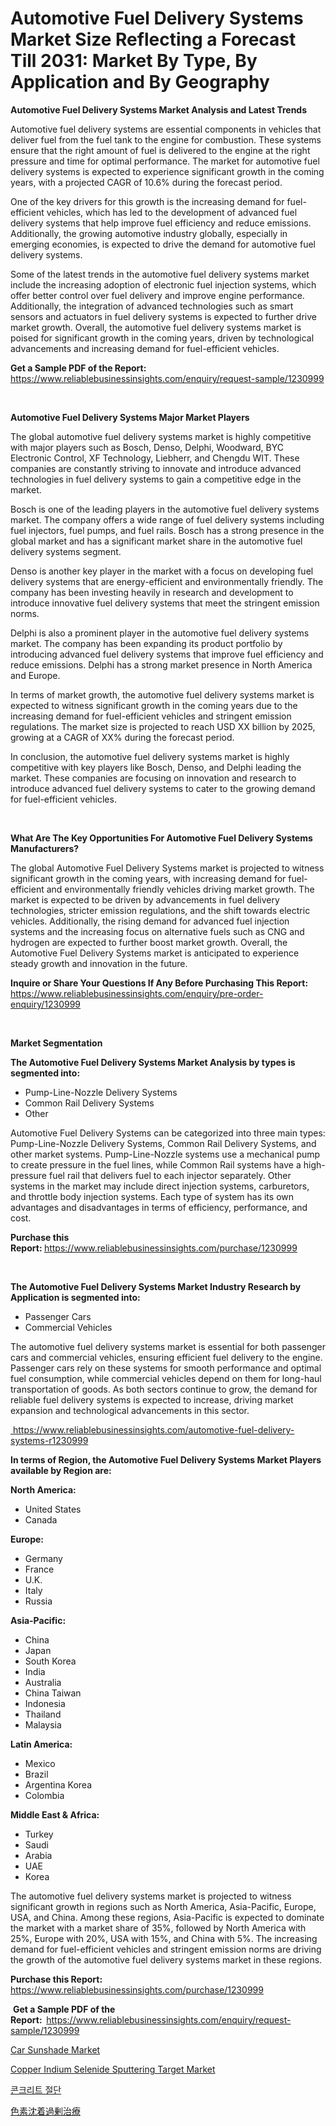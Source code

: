 <p><h1>Automotive Fuel Delivery Systems Market Size Reflecting a Forecast Till 2031: Market By Type, By Application and By Geography</h1></p><p><strong>Automotive Fuel Delivery Systems Market Analysis and Latest Trends</strong></p>
<p><p>Automotive fuel delivery systems are essential components in vehicles that deliver fuel from the fuel tank to the engine for combustion. These systems ensure that the right amount of fuel is delivered to the engine at the right pressure and time for optimal performance. The market for automotive fuel delivery systems is expected to experience significant growth in the coming years, with a projected CAGR of 10.6% during the forecast period.</p><p>One of the key drivers for this growth is the increasing demand for fuel-efficient vehicles, which has led to the development of advanced fuel delivery systems that help improve fuel efficiency and reduce emissions. Additionally, the growing automotive industry globally, especially in emerging economies, is expected to drive the demand for automotive fuel delivery systems.</p><p>Some of the latest trends in the automotive fuel delivery systems market include the increasing adoption of electronic fuel injection systems, which offer better control over fuel delivery and improve engine performance. Additionally, the integration of advanced technologies such as smart sensors and actuators in fuel delivery systems is expected to further drive market growth. Overall, the automotive fuel delivery systems market is poised for significant growth in the coming years, driven by technological advancements and increasing demand for fuel-efficient vehicles.</p></p>
<p><strong>Get a Sample PDF of the Report:&nbsp;</strong> <a href="https://www.reliablebusinessinsights.com/enquiry/request-sample/1230999">https://www.reliablebusinessinsights.com/enquiry/request-sample/1230999</a></p>
<p>&nbsp;</p>
<p><strong>Automotive Fuel Delivery Systems Major Market Players</strong></p>
<p><p>The global automotive fuel delivery systems market is highly competitive with major players such as Bosch, Denso, Delphi, Woodward, BYC Electronic Control, XF Technology, Liebherr, and Chengdu WIT. These companies are constantly striving to innovate and introduce advanced technologies in fuel delivery systems to gain a competitive edge in the market.</p><p>Bosch is one of the leading players in the automotive fuel delivery systems market. The company offers a wide range of fuel delivery systems including fuel injectors, fuel pumps, and fuel rails. Bosch has a strong presence in the global market and has a significant market share in the automotive fuel delivery systems segment.</p><p>Denso is another key player in the market with a focus on developing fuel delivery systems that are energy-efficient and environmentally friendly. The company has been investing heavily in research and development to introduce innovative fuel delivery systems that meet the stringent emission norms.</p><p>Delphi is also a prominent player in the automotive fuel delivery systems market. The company has been expanding its product portfolio by introducing advanced fuel delivery systems that improve fuel efficiency and reduce emissions. Delphi has a strong market presence in North America and Europe.</p><p>In terms of market growth, the automotive fuel delivery systems market is expected to witness significant growth in the coming years due to the increasing demand for fuel-efficient vehicles and stringent emission regulations. The market size is projected to reach USD XX billion by 2025, growing at a CAGR of XX% during the forecast period.</p><p>In conclusion, the automotive fuel delivery systems market is highly competitive with key players like Bosch, Denso, and Delphi leading the market. These companies are focusing on innovation and research to introduce advanced fuel delivery systems to cater to the growing demand for fuel-efficient vehicles.</p></p>
<p>&nbsp;</p>
<p><strong>What Are The Key Opportunities For Automotive Fuel Delivery Systems Manufacturers?</strong></p>
<p><p>The global Automotive Fuel Delivery Systems market is projected to witness significant growth in the coming years, with increasing demand for fuel-efficient and environmentally friendly vehicles driving market growth. The market is expected to be driven by advancements in fuel delivery technologies, stricter emission regulations, and the shift towards electric vehicles. Additionally, the rising demand for advanced fuel injection systems and the increasing focus on alternative fuels such as CNG and hydrogen are expected to further boost market growth. Overall, the Automotive Fuel Delivery Systems market is anticipated to experience steady growth and innovation in the future.</p></p>
<p><strong>Inquire or Share Your Questions If Any Before Purchasing This Report:</strong> <a href="https://www.reliablebusinessinsights.com/enquiry/pre-order-enquiry/1230999">https://www.reliablebusinessinsights.com/enquiry/pre-order-enquiry/1230999</a></p>
<p>&nbsp;</p>
<p><strong>Market Segmentation</strong></p>
<p><strong>The Automotive Fuel Delivery Systems Market Analysis by types is segmented into:</strong></p>
<p><ul><li>Pump-Line-Nozzle Delivery Systems</li><li>Common Rail Delivery Systems</li><li>Other</li></ul></p>
<p><p>Automotive Fuel Delivery Systems can be categorized into three main types: Pump-Line-Nozzle Delivery Systems, Common Rail Delivery Systems, and other market systems. Pump-Line-Nozzle systems use a mechanical pump to create pressure in the fuel lines, while Common Rail systems have a high-pressure fuel rail that delivers fuel to each injector separately. Other systems in the market may include direct injection systems, carburetors, and throttle body injection systems. Each type of system has its own advantages and disadvantages in terms of efficiency, performance, and cost.</p></p>
<p><strong>Purchase this Report:&nbsp;</strong><a href="https://www.reliablebusinessinsights.com/purchase/1230999">https://www.reliablebusinessinsights.com/purchase/1230999</a></p>
<p>&nbsp;</p>
<p><strong>The Automotive Fuel Delivery Systems Market Industry Research by Application is segmented into:</strong></p>
<p><ul><li>Passenger Cars</li><li>Commercial Vehicles</li></ul></p>
<p><p>The automotive fuel delivery systems market is essential for both passenger cars and commercial vehicles, ensuring efficient fuel delivery to the engine. Passenger cars rely on these systems for smooth performance and optimal fuel consumption, while commercial vehicles depend on them for long-haul transportation of goods. As both sectors continue to grow, the demand for reliable fuel delivery systems is expected to increase, driving market expansion and technological advancements in this sector.</p></p>
<p><a href="https://www.reliablebusinessinsights.com/automotive-fuel-delivery-systems-r1230999">&nbsp;https://www.reliablebusinessinsights.com/automotive-fuel-delivery-systems-r1230999</a></p>
<p><strong>In terms of Region, the Automotive Fuel Delivery Systems Market Players available by Region are:</strong></p>
<p>
    <p> <strong> North America: </strong>
        <ul>
            <li>United States</li>
            <li>Canada</li>
        </ul>
        </p> 
    <p> <strong> Europe: </strong>
        <ul>
            <li>Germany</li>
            <li>France</li>
            <li>U.K.</li>
            <li>Italy</li>
            <li>Russia</li>
        </ul>
        </p> 
    <p> <strong> Asia-Pacific: </strong>
        <ul>
            <li>China</li>
            <li>Japan</li>
            <li>South Korea</li>
            <li>India</li>
            <li>Australia</li>
            <li>China Taiwan</li>
            <li>Indonesia</li>
            <li>Thailand</li>
            <li>Malaysia</li>
        </ul>
        </p> 
    <p> <strong> Latin America: </strong>
        <ul>
            <li>Mexico</li>
            <li>Brazil</li>
            <li>Argentina Korea</li>
            <li>Colombia</li>
        </ul>
        </p> 
    <p> <strong> Middle East & Africa: </strong>
        <ul>
            <li>Turkey</li>
            <li>Saudi</li>
            <li>Arabia</li>
            <li>UAE</li>
            <li>Korea</li>
        </ul>
    </p>
    </p>
<p><p>The automotive fuel delivery systems market is projected to witness significant growth in regions such as North America, Asia-Pacific, Europe, USA, and China. Among these regions, Asia-Pacific is expected to dominate the market with a market share of 35%, followed by North America with 25%, Europe with 20%, USA with 15%, and China with 5%. The increasing demand for fuel-efficient vehicles and stringent emission norms are driving the growth of the automotive fuel delivery systems market in these regions.</p></p>
<p><strong>Purchase this Report: </strong><a href="https://www.reliablebusinessinsights.com/purchase/1230999">https://www.reliablebusinessinsights.com/purchase/1230999</a></p>
<p>&nbsp;<strong>Get a Sample PDF of the Report:&nbsp;&nbsp;</strong><a href="https://www.reliablebusinessinsights.com/enquiry/request-sample/1230999">https://www.reliablebusinessinsights.com/enquiry/request-sample/1230999</a></p>
<p><strong></strong></p>
<p><p><a href="https://github.com/donnell4596/Market-Research-Report-List-1/blob/main/car-sunshade-market.md">Car Sunshade Market</a></p><p><a href="https://issuu.com/reportprime-2/docs/copper-indium-selenide-sputtering-target-market-si">Copper Indium Selenide Sputtering Target Market</a></p><p><a href="https://github.com/vdhdwjyp90142/Market-Research-Report-List-3/blob/main/90538853992.md">콘크리트 절단</a></p><p><a href="https://github.com/sghwr779811674/Market-Research-Report-List-3/blob/main/7336021432.md">色素沈着過剰治療</a></p></p>
